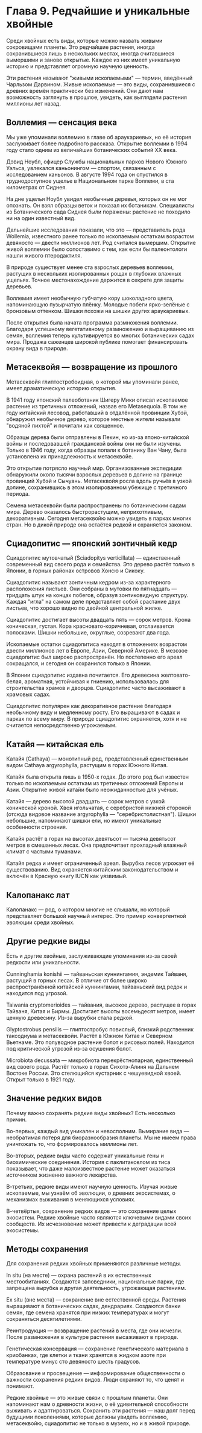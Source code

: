 # Глава 9. Редчайшие и уникальные хвойные

Среди хвойных есть виды, которые можно назвать живыми сокровищами планеты. Это редчайшие растения, иногда сохранившиеся лишь в нескольких местах, иногда считавшиеся вымершими и заново открытые. Каждое из них имеет уникальную историю и представляет огромную научную ценность.

Эти растения называют "живыми ископаемыми" — термин, введённый Чарльзом Дарвином. Живые ископаемые — это виды, сохранившиеся с древних времён практически без изменений. Они дают нам возможность заглянуть в прошлое, увидеть, как выглядели растения миллионы лет назад.

## Воллемия — сенсация века

Мы уже упоминали воллемию в главе об араукариевых, но её история заслуживает более подробного рассказа. Открытие воллемии в 1994 году стало одним из величайших ботанических событий XX века.

Дэвид Ноубл, офицер Службы национальных парков Нового Южного Уэльса, увлекался каньонингом — спортом, связанным с исследованием каньонов. В августе 1994 года он спустился в труднодоступное ущелье в Национальном парке Воллеми, в ста километрах от Сиднея.

На дне ущелья Ноубл увидел необычные деревья, которых он не мог опознать. Он взял образцы веток и показал их ботаникам. Специалисты из Ботанического сада Сиднея были поражены: растение не походило ни на один известный вид.

Дальнейшие исследования показали, что это — представитель рода Wollemia, известного ранее только по ископаемым остаткам возрастом девяносто — двести миллионов лет. Род считался вымершим. Открытие живой воллемии было сопоставимо с тем, как если бы палеонтологи нашли живого птеродактиля.

В природе существует менее ста взрослых деревьев воллемии, растущих в нескольких изолированных рощах в глубоких влажных ущельях. Точное местонахождение держится в секрете для защиты деревьев.

Воллемия имеет необычную губчатую кору шоколадного цвета, напоминающую пузырчатую плёнку. Молодые побеги ярко-зелёные с бронзовым оттенком. Шишки похожи на шишки других араукариевых.

После открытия была начата программа размножения воллемии. Благодаря успешному вегетативному размножению и выращиванию из семян, воллемия теперь культивируется во многих ботанических садах мира. Продажа саженцев широкой публике помогает финансировать охрану вида в природе.

## Метасеквойя — возвращение из прошлого

Метасеквойя глиптостробоидная, о которой мы упоминали ранее, имеет драматическую историю открытия.

В 1941 году японский палеоботаник Шигеру Мики описал ископаемое растение из третичных отложений, назвав его Metasequoia. В том же году китайский лесовод, работавший в отдалённой провинции Хубэй, обнаружил необычное дерево, которое местные жители называли "водяной пихтой" и почитали как священное.

Образцы дерева были отправлены в Пекин, но из-за японо-китайской войны и последовавшей гражданской войны они не были изучены. Только в 1946 году, когда образцы попали к ботанику Ван Чану, была установлена их принадлежность к метасеквойе.

Это открытие потрясло научный мир. Организованные экспедиции обнаружили около тысячи взрослых деревьев в долине на границе провинций Хубэй и Сычуань. Метасеквойя росла вдоль ручьёв в узкой долине, сохранившись в этом изолированном убежище с третичного периода.

Семена метасеквойи были распространены по ботаническим садам мира. Дерево оказалось быстрорастущим, неприхотливым, декоративным. Сегодня метасеквойю можно увидеть в парках многих стран. Но в дикой природе она остаётся редкой и охраняется законом.

## Сциадопитис — японский зонтичный кедр

Сциадопитис мутовчатый (Sciadopitys verticillata) — единственный современный вид своего рода и семейства. Это дерево растёт только в Японии, в горных районах островов Хонсю и Сикоку.

Сциадопитис называют зонтичным кедром из-за характерного расположения листьев. Они собраны в мутовки по пятнадцать — тридцать штук на концах побегов, образуя зонтиковидную структуру. Каждая "игла" на самом деле представляет собой срастание двух листьев, что хорошо видно по двойной центральной жилке.

Сциадопитис достигает высоты двадцать пять — сорок метров. Крона коническая, густая. Кора красновато-коричневая, отслаивается полосками. Шишки небольшие, округлые, созревают два года.

Ископаемые остатки сциадопитиса находят в отложениях возрастом двести миллионов лет в Европе, Азии, Северной Америке. В мезозое сциадопитис был широко распространён. Но постепенно его ареал сокращался, и сегодня он сохранился только в Японии.

В Японии сциадопитис издавна почитается. Его древесина желтовато-белая, ароматная, устойчивая к гниению, использовалась для строительства храмов и дворцов. Сциадопитис часто высаживают в храмовых садах.

Сциадопитис популярен как декоративное растение благодаря необычному виду и медленному росту. Его выращивают в садах и парках по всему миру. В природе сциадопитис охраняется, хотя и не считается непосредственно угрожаемым.

## Катайя — китайская ель

Катайя (Cathaya) — монотипный род, представленный единственным видом Cathaya argyrophylla, растущим в горах Южного Китая.

Катайя была открыта лишь в 1950-х годах. До этого род был известен только по ископаемым остаткам из третичных отложений Европы и Азии. Открытие живой катайи было неожиданностью для учёных.

Катайя — дерево высотой двадцать — сорок метров с узкой конической кроной. Хвоя игольчатая, с серебристой нижней стороной (отсюда видовое название argyrophylla — "серебристолистная"). Шишки небольшие, напоминают шишки ели, но имеют уникальные особенности строения.

Катайя растёт в горах на высотах девятьсот — тысяча девятьсот метров в смешанных лесах. Она предпочитает прохладный влажный климат с частыми туманами.

Катайя редка и имеет ограниченный ареал. Вырубка лесов угрожает её существованию. Вид охраняется китайским законодательством и включён в Красную книгу IUCN как уязвимый.

## Калопанакс лат

Калопанакс — род, о котором многие не слышали, но который представляет большой научный интерес. Это пример конвергентной эволюции среди хвойных.

## Другие редкие виды

Есть и другие хвойные, заслуживающие упоминания из-за своей редкости или уникальности.

Cunninghamia konishii — тайваньская куннингамия, эндемик Тайваня, растущий в горных лесах. В отличие от более широко распространённой китайской куннингамии, тайваньский вид редок и находится под угрозой.

Taiwania cryptomerioides — тайвания, высокое дерево, растущее в горах Тайваня, Китая и Бирмы. Достигает высоты восемьдесят метров, имеет ценную древесину. Из-за вырубки стала редкой.

Glyptostrobus pensilis — глиптостробус повислый, близкий родственник таксодиума и метасеквойи. Растёт в Южном Китае и Северном Вьетнаме. Это полуводное растение болот и рисовых полей. Находится под критической угрозой из-за осушения болот.

Microbiota decussata — микробиота перекрёстнопарная, единственный вид своего рода. Растёт только в горах Сихотэ-Алиня на Дальнем Востоке России. Это стелющийся кустарник с чешуевидной хвоей. Открыт только в 1921 году.

## Значение редких видов

Почему важно сохранять редкие виды хвойных? Есть несколько причин.

Во-первых, каждый вид уникален и невосполним. Вымирание вида — необратимая потеря для биоразнообразия планеты. Мы не имеем права уничтожать то, что формировалось миллионы лет.

Во-вторых, редкие виды часто содержат уникальные гены и биохимические соединения. История с паклитакселом из тиса показывает, что даже малоизвестное растение может оказаться источником жизненно важного лекарства.

В-третьих, редкие виды имеют научную ценность. Изучая живые ископаемые, мы узнаём об эволюции, о древних экосистемах, о механизмах выживания в меняющихся условиях.

В-четвёртых, сохранение редких видов — это сохранение целых экосистем. Редкие хвойные часто являются ключевыми видами своих сообществ. Их исчезновение может привести к деградации всей экосистемы.

## Методы сохранения

Для сохранения редких хвойных применяются различные методы.

In situ (на месте) — охрана растений в их естественных местообитаниях. Создаются заповедники, национальные парки, где запрещена вырубка и другая деятельность, угрожающая растениям.

Ex situ (вне места) — сохранение вне естественной среды. Растения выращивают в ботанических садах, дендрариях. Создаются банки семян, где семена хранятся при низких температурах и могут сохраняться десятилетиями.

Реинтродукция — возвращение растений в места, где они исчезли. После размножения в культуре растения высаживают в природе.

Генетическая консервация — сохранение генетического материала в криобанках, где клетки и ткани хранятся в жидком азоте при температуре минус сто девяносто шесть градусов.

Образование и просвещение — информирование общественности о важности сохранения редких видов. Люди охраняют то, что ценят и понимают.

Редкие хвойные — это живые связи с прошлым планеты. Они напоминают нам о древности жизни, о её удивительной способности выживать и адаптироваться. Сохранить эти растения — наш долг перед будущими поколениями, которые должны увидеть воллемию, метасеквойю, сциадопитис не только в музеях, но и в живой природе.
